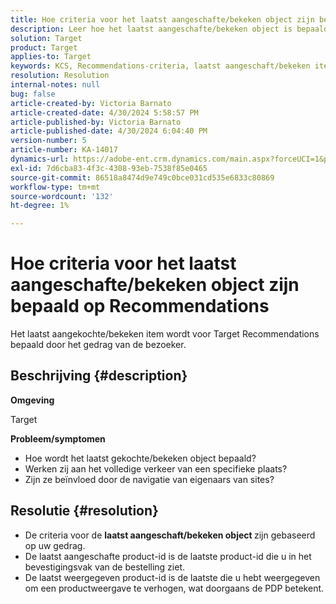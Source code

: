 ```yaml
---
title: Hoe criteria voor het laatst aangeschafte/bekeken object zijn bepaald op Recommendations
description: Leer hoe het laatst aangeschafte/bekeken object is bepaald voor Target Recommendations.
solution: Target
product: Target
applies-to: Target
keywords: KCS, Recommendations-criteria, laatst aangeschaft/bekeken item, doel
resolution: Resolution
internal-notes: null
bug: false
article-created-by: Victoria Barnato
article-created-date: 4/30/2024 5:58:57 PM
article-published-by: Victoria Barnato
article-published-date: 4/30/2024 6:04:40 PM
version-number: 5
article-number: KA-14017
dynamics-url: https://adobe-ent.crm.dynamics.com/main.aspx?forceUCI=1&pagetype=entityrecord&etn=knowledgearticle&id=f1a4cd4e-1b07-ef11-9f89-000d3a31b84a
exl-id: 7d6cba83-4f3c-4308-93eb-7538f85e0465
source-git-commit: 86518a8474d9e749c0bce031cd535e6833c80869
workflow-type: tm+mt
source-wordcount: '132'
ht-degree: 1%

---
```


# Hoe criteria voor het laatst aangeschafte/bekeken object zijn bepaald op Recommendations


Het laatst aangekochte/bekeken item wordt voor Target Recommendations bepaald door het gedrag van de bezoeker.

## Beschrijving {#description}


<b>Omgeving</b>

Target



<b>Probleem/symptomen</b>

- Hoe wordt het laatst gekochte/bekeken object bepaald?
- Werken zij aan het volledige verkeer van een specifieke plaats?
- Zijn ze beïnvloed door de navigatie van eigenaars van sites?





## Resolutie {#resolution}


- De criteria voor de <b>laatst aangeschaft/bekeken object </b>zijn gebaseerd op uw gedrag.
- De laatst aangeschafte product-id is de laatste product-id die u in het bevestigingsvak van de bestelling ziet.
- De laatst weergegeven product-id is de laatste die u hebt weergegeven om een productweergave te verhogen, wat doorgaans de PDP betekent.
